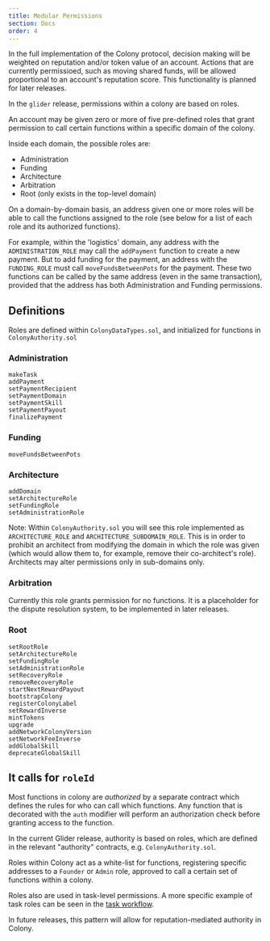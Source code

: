 ```yaml
---
title: Modular Permissions
section: Docs
order: 4
---
```


In the full implementation of the Colony protocol, decision making will be weighted on reputation and/or token value of an account. Actions that are currently permissioed, such as moving shared funds, will be allowed proportional to an account's reputation score. This functionality is planned for later releases.

In the `glider` release, permissions within a colony are based on roles.

An account may be given zero or more of five pre-defined roles that grant permission to call certain functions within a specific domain of the colony.

Inside each domain, the possible roles are:

* Administration
* Funding
* Architecture
* Arbitration
* Root (only exists in the top-level domain)

On a domain-by-domain basis, an address given one or more roles will be able to call the functions assigned to the role (see below for a list of each role and its authorized functions).

For example, within the 'logistics' domain, any address with the `ADMINISTRATION_ROLE` may call the `addPayment` function to create a new payment. But to add funding for the payment, an address with the `FUNDING_ROLE` must call `moveFundsBetweenPots` for the payment. These two functions can be called by the same address (even in the same transaction), provided that the address has both Administration and Funding permissions.

## Definitions

Roles are defined within `ColonyDataTypes.sol`, and initialized for functions in `ColonyAuthority.sol`

### Administration
```
makeTask
addPayment
setPaymentRecipient
setPaymentDomain
setPaymentSkill
setPaymentPayout
finalizePayment
```

### Funding
```
moveFundsBetweenPots
```

### Architecture

```
addDomain
setArchitectureRole
setFundingRole
setAdministrationRole
```
Note: Within `ColonyAuthority.sol` you will see this role implemented as `ARCHITECTURE_ROLE` and `ARCHITECTURE_SUBDOMAIN_ROLE`. This is in order to prohibit an architect from modifying the domain in which the role was given (which would allow them to, for example, remove their co-architect's role). Architects may alter permissions only in sub-domains only.

### Arbitration

Currently this role grants permission for no functions. It is a placeholder for the dispute resolution system, to be implemented in later releases.

### Root
```
setRootRole
setArchitectureRole
setFundingRole
setAdministrationRole
setRecoveryRole
removeRecoveryRole
startNextRewardPayout
bootstrapColony
registerColonyLabel
setRewardInverse
mintTokens
upgrade
addNetworkColonyVersion
setNetworkFeeInverse
addGlobalSkill
deprecateGlobalSkill
```

## It calls for `roleId`
Most functions in colony are *authorized* by a separate contract which defines the rules for who can call which functions. Any function that is decorated with the `auth` modifier will perform an authorization check before granting access to the function.

In the current Glider release, authority is based on roles, which are defined in the relevant "authority" contracts, e.g. `ColonyAuthority.sol`.

Roles within Colony act as a white-list for functions, registering specific addresses to a `Founder` or `Admin` role, approved to call a certain set of functions within a colony.

Roles also are used in task-level permissions. A more specific example of task roles can be seen in the [task workflow](https://docs.colony.io/colonyjs/topics-task-lifecycle/#task-roles).

In future releases, this pattern will allow for reputation-mediated authority in Colony.